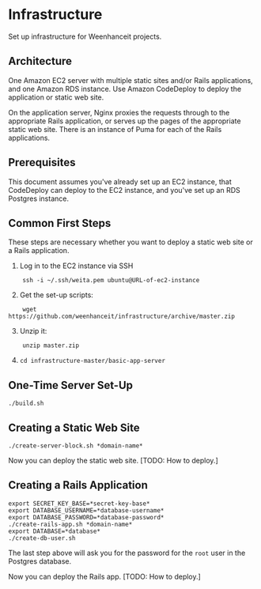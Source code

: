 # Infrastructure
Set up infrastructure for Weenhanceit projects.

## Architecture
One Amazon EC2 server with multiple static sites and/or Rails applications,
and one Amazon RDS instance.
Use Amazon CodeDeploy to deploy the application or static web site.

On the application server,
Nginx proxies the requests through to the appropriate Rails application,
or serves up the pages of the appropriate static web site.
There is an instance of Puma for each of the Rails applications.

## Prerequisites
This document assumes you've already set up an EC2 instance,
that CodeDeploy can deploy to the EC2 instance,
and you've set up an RDS Postgres instance.

## Common First Steps
These steps are necessary whether you want to deploy
a static web site
or a Rails application.

1. Log in to the EC2 instance via SSH
```
    ssh -i ~/.ssh/weita.pem ubuntu@URL-of-ec2-instance
```
2. Get the set-up scripts:
```
    wget https://github.com/weenhanceit/infrastructure/archive/master.zip
```
3. Unzip it:
```
    unzip master.zip
```
4. `cd infrastructure-master/basic-app-server`

## One-Time Server Set-Up
```
./build.sh
```

## Creating a Static Web Site
```
./create-server-block.sh *domain-name*
```
Now you can deploy the static web site. [TODO: How to deploy.]

## Creating a Rails Application
```
export SECRET_KEY_BASE=*secret-key-base*
export DATABASE_USERNAME=*database-username*
export DATABASE_PASSWORD=*database-password*
./create-rails-app.sh *domain-name*
export DATABASE=*database*
./create-db-user.sh
```
The last step above will ask you for the password for the `root` user in the Postgres database.

Now you can deploy the Rails app. [TODO: How to deploy.]


